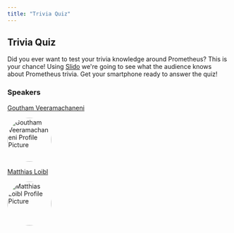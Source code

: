 ```yaml
---
title: "Trivia Quiz"
---
```


## Trivia Quiz

Did you ever want to test your trivia knowledge around Prometheus? 
This is your chance! Using [Slido](https://www.slido.com/features-live-quizzes) we're going to see what the audience knows about Prometheus trivia. 
Get your smartphone ready to answer the quiz! 

### Speakers
[Goutham Veeramachaneni](../../speakers/goutham-veeramachaneni)

<img src="https://sessionize.com/image/0d78-400o400o1-P6Ypjz3o41HchxS7DASKTS.jpg" style="width: 100px; border-radius: 50%" alt="Goutham Veeramachaneni Profile Picture"/>

[Matthias Loibl](../../speakers/matthias-loibl)

<img src="https://sessionize.com/image/e192-400o400o1-9afb081b-62e9-48ea-8aa3-a544951ddd2e.jpg" style="width: 100px; border-radius: 50%" alt="Matthias Loibl Profile Picture"/>

